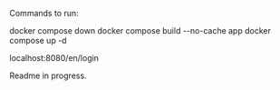 Commands to run:

docker compose down
docker compose build --no-cache app
docker compose up -d


localhost:8080/en/login

Readme in progress.
